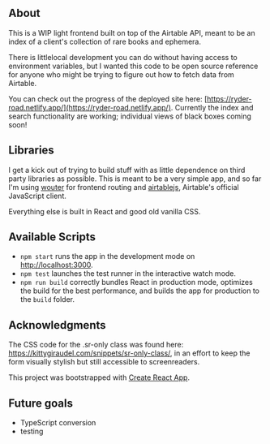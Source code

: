 ## About

This is a WIP light frontend built on top of the Airtable API, meant to be an index of a client's collection of
rare books and ephemera.

There is littlelocal development you can do without having access to environment variables, but I wanted
this code to be open source reference for anyone who might be trying to figure out how to
fetch data from Airtable.

You can check out the progress of the deployed site here: [https://ryder-road.netlify.app/](https://ryder-road.netlify.app/).
Currently the index and search functionality are working; individual views of black boxes coming soon!

## Libraries

I get a kick out of trying to build stuff with as little dependence on third party libraries as possible.
This is meant to be a very simple app, and so far I'm using [wouter](https://github.com/molefrog/wouter) for frontend routing
and [airtablejs](https://github.com/airtable/airtable.js/), Airtable's official JavaScript client.

Everything else is built in React and good old vanilla CSS.

## Available Scripts
- `npm start` runs the app in the development mode on [http://localhost:3000](http://localhost:3000).
- `npm test` launches the test runner in the interactive watch mode.
- `npm run build` correctly bundles React in production mode, optimizes the build for the best performance, and builds the app for production to the `build` folder.

## Acknowledgments

The CSS code for the .sr-only class was found here: https://kittygiraudel.com/snippets/sr-only-class/,
in an effort to keep the form visually stylish but still accessible to screenreaders.

This project was bootstrapped with [Create React App](https://github.com/facebook/create-react-app).

## Future goals

- TypeScript conversion
- testing